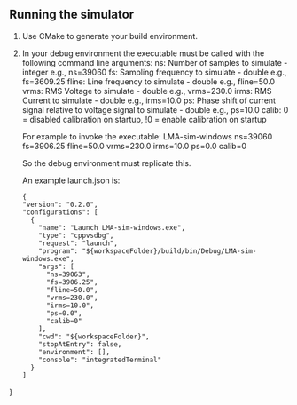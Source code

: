 ## Running the simulator
1. Use CMake to generate your build environment.
2. In your debug environment the executable must be called with the following command line arguments:
    ns:    Number of samples to simulate - integer e.g., ns=39060
    fs:    Sampling frequency to simulate - double e.g., fs=3609.25
    fline: Line frequency to simulate - double e.g., fline=50.0
    vrms:  RMS Voltage to simulate - double e.g., vrms=230.0
    irms:  RMS Current to simulate - double e.g., irms=10.0
    ps:    Phase shift of current signal relative to voltage signal to simulate - double e.g., ps=10.0
    calib: 0 = disabled calibration on startup, !0 = enable calibration on startup

    For example to invoke the executable:
    LMA-sim-windows ns=39060 fs=3906.25 fline=50.0 vrms=230.0 irms=10.0 ps=0.0 calib=0

    So the debug environment must replicate this.

    An example launch.json is:
    ```
    {
    "version": "0.2.0",
    "configurations": [
      {
        "name": "Launch LMA-sim-windows.exe",
        "type": "cppvsdbg",
        "request": "launch",
        "program": "${workspaceFolder}/build/bin/Debug/LMA-sim-windows.exe",
        "args": [
          "ns=39063",
          "fs=3906.25",
          "fline=50.0",
          "vrms=230.0",
          "irms=10.0",
          "ps=0.0",
          "calib=0"
        ],
        "cwd": "${workspaceFolder}",
        "stopAtEntry": false,
        "environment": [],
        "console": "integratedTerminal"
      }
    ]
  }
  ```
